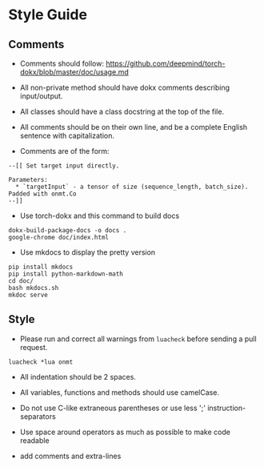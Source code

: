 # Style Guide

## Comments

* Comments should follow:
https://github.com/deepmind/torch-dokx/blob/master/doc/usage.md

* All non-private method should have dokx comments describing input/output.

* All classes should have a class docstring at the top of the file.

* All comments should be on their own line, and be a complete English
sentence with capitalization.


* Comments are of the form:

```
--[[ Set target input directly.

Parameters:
  * `targetInput` - a tensor of size (sequence_length, batch_size). Padded with onmt.Co
--]]
```

* Use torch-dokx and this command to build docs

```
dokx-build-package-docs -o docs .
google-chrome doc/index.html
```

* Use mkdocs to display the pretty version

```
pip install mkdocs
pip install python-markdown-math
cd doc/
bash mkdocs.sh
mkdoc serve
```

## Style

* Please run and correct all warnings from `luacheck` before sending a pull request.

```
luacheck *lua onmt
```

* All indentation should be 2 spaces.

* All variables, functions and methods should use camelCase.

* Do not use C-like extraneous parentheses or use less ';' instruction-separators

* Use space around operators as much as possible to make code readable

* add comments and extra-lines
